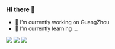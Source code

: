 ### Hi there 👋

- 🔭 I’m currently working on GuangZhou
- 🌱 I’m currently learning ...

![](https://github-readme-stats.vercel.app/api?username=leavesC&show_icons=true&&hide=prs,issues,contribs)
![](https://github-readme-stats.vercel.app/api/top-langs/?username=leavesC&layout=compact&card_width=445)
![](https://testczy.oss-cn-beijing.aliyuncs.com/%E7%A0%81%E4%B8%8A%E6%9E%9D%E5%8F%B6.jpg)
